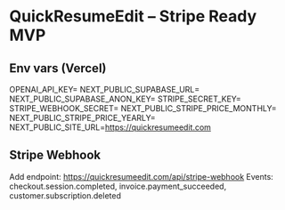 # QuickResumeEdit – Stripe Ready MVP

## Env vars (Vercel)
OPENAI_API_KEY=
NEXT_PUBLIC_SUPABASE_URL=
NEXT_PUBLIC_SUPABASE_ANON_KEY=
STRIPE_SECRET_KEY=
STRIPE_WEBHOOK_SECRET=
NEXT_PUBLIC_STRIPE_PRICE_MONTHLY=
NEXT_PUBLIC_STRIPE_PRICE_YEARLY=
NEXT_PUBLIC_SITE_URL=https://quickresumeedit.com

## Stripe Webhook
Add endpoint: https://quickresumeedit.com/api/stripe-webhook
Events: checkout.session.completed, invoice.payment_succeeded, customer.subscription.deleted
